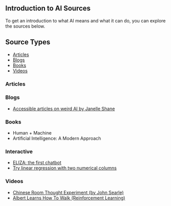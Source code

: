 ## Introduction to AI Sources

To get an introduction to what AI means and what it can do, you can explore the sources below.

## Source Types

- [Articles](#articles)
- [Blogs](#blogs)
- [Books](#books)
- [Videos](#videos)

### Articles

### Blogs

- [Accessible articles on weird AI by Janelle Shane](https://www.aiweirdness.com/author/ai/)

### Books

- Human + Machine
- Artificial Intelligence: A Modern Approach

### Interactive

- [ELIZA: the first chatbot](https://eliza.botlibre.com/)
- [Try linear regression with two numerical columns](https://lr-fitter-edu.streamlit.app/)

### Videos

- [Chinese Room Thought Experiment (by John Searle)](https://www.youtube.com/watch?v=TryOC83PH1g)
- [Albert Learns How To Walk (Reinforcement Learning)](https://www.youtube.com/watch?v=L_4BPjLBF4E)